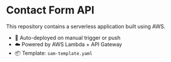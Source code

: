 # Contact Form API

This repository contains a serverless application built using AWS.
- 🚀 Auto-deployed on manual trigger or push
- ☁️ Powered by AWS Lambda + API Gateway
- 📦 Template: `sam-template.yaml`
